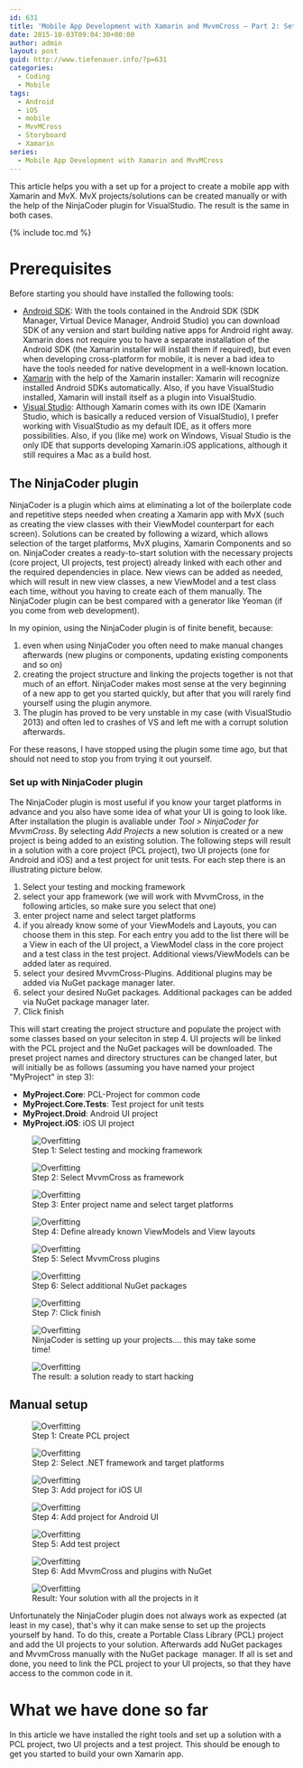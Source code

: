 ```yaml
---
id: 631
title: 'Mobile App Development with Xamarin and MvvmCross – Part 2: Set up'
date: 2015-10-03T09:04:30+00:00
author: admin
layout: post
guid: http://www.tiefenauer.info/?p=631
categories:
  - Coding
  - Mobile
tags:
  - Android
  - iOS
  - mobile
  - MvvMCross
  - Storyboard
  - Xamarin
series:
  - Mobile App Development with Xamarin and MvvMCross
---
```

This article helps you with a set up for a project to create a mobile app with Xamarin and MvX. MvX projects/solutions can be created manually or with the help of the NinjaCoder plugin for VisualStudio. The result is the same in both cases.

{% include toc.md %}

# Prerequisites

Before starting you should have installed the following tools:

* [Android SDK](https://developer.android.com/sdk/index.html): With the tools contained in the Android SDK (SDK Manager, Virtual Device Manager, Android Studio) you can download SDK of any version and start building native apps for Android right away. Xamarin does not require you to have a separate installation of the Android SDK (the Xamarin installer will install them if required), but even when developing cross-platform for mobile, it is never a bad idea to have the tools needed for native development in a well-known location.
* [Xamarin](https://xamarin.com/download) with the help of the Xamarin installer: Xamarin will recognize installed Android SDKs automatically. Also, if you have VisualStudio installed, Xamarin will install itself as a plugin into VisualStudio.
* [Visual Studio](https://www.visualstudio.com/): Although Xamarin comes with its own IDE (Xamarin Studio, which is basically a reduced version of VisualStudio), I prefer working with VisualStudio as my default IDE, as it offers more possibilities. Also, if you (like me) work on Windows, Visual Studio is the only IDE that supports developing Xamarin.iOS applications, although it still requires a Mac as a build host.

## The NinjaCoder plugin

NinjaCoder is a plugin which aims at eliminating a lot of the boilerplate code and repetitive steps needed when creating a Xamarin app with MvX (such as creating the view classes with their ViewModel counterpart for each screen). Solutions can be created by following a wizard, which allows selection of the target platforms, MvX plugins, Xamarin Components and so on. NinjaCoder creates a ready-to-start solution with the necessary projects (core project, UI projects, test project) already linked with each other and the required dependencies in place. New views can be added as needed, which will result in new view classes, a new ViewModel and a test class each time, without you having to create each of them manually. The NinjaCoder plugin can be best compared with a generator like Yeoman (if you come from web development).

In my opinion, using the NinjaCoder plugin is of finite benefit, because:

1. even when using NinjaCoder you often need to make manual changes afterwards (new plugins or components, updating existing components and so on)
2. creating the project structure and linking the projects together is not that much of an effort. NinjaCoder makes most sense at the very beginning of a new app to get you started quickly, but after that you will rarely find yourself using the plugin anymore.
3. The plugin has proved to be very unstable in my case (with VisualStudio 2013) and often led to crashes of VS and left me with a corrupt solution afterwards.

For these reasons, I have stopped using the plugin some time ago, but that should not need to stop you from trying it out yourself.

### Set up with NinjaCoder plugin

The NinjaCoder plugin is most useful if you know your target platforms in advance and you also have some idea of what your UI is going to look like. After installation the plugin is avaliable under _Tool > NinjaCoder for MvvmCross_. By selecting _Add Projects_ a new solution is created or a new project is being added to an existing solution. The following steps will result in a solution with a core project (PCL project), two UI projects (one for Android and iOS) and a test project for unit tests. For each step there is an illustrating picture below.

1. Select your testing and mocking framework
2. select your app framework (we will work with MvvmCross, in the following articles, so make sure you select that one)
3. enter project name and select target platforms
4. if you already know some of your ViewModels and Layouts, you can choose them in this step. For each entry you add to the list there will be a View in each of the UI project, a ViewModel class in the core project and a test class in the test project. Additional views/ViewModels can be added later as required.
5. select your desired MvvmCross-Plugins. Additional plugins may be added via NuGet package manager later.
6. select your desired NuGet packages. Additional packages can be added via NuGet package manager later.
7. Click finish

This will start creating the project structure and populate the project with some classes based on your seleciton in step 4. UI projects will be linked with the PCL project and the NuGet packages will be downloaded. The preset project names and directory structures can be changed later, but  will initially be as follows (assuming you have named your project "MyProject" in step 3):

* **MyProject.Core**: PCL-Project for common code
* **MyProject.Core.Tests**: Test project for unit tests
* **MyProject.Droid**: Android UI project
* **MyProject.iOS**: iOS UI project

<figure>
	<img src="/assets/img/wp-content/uploads/2015/10/NinjaCoder_1-150x150.png" alt="Overfitting">
	<figcaption>Step 1: Select testing and mocking framework</figcaption>
</figure>

<figure>
	<img src="/assets/img/wp-content/uploads/2015/10/NinjaCoder_2-150x150.png" alt="Overfitting">
	<figcaption>Step 2: Select MvvmCross as framework</figcaption>
</figure>

<figure>
	<img src="/assets/img/wp-content/uploads/2015/10/NinjaCoder_3-150x150.png" alt="Overfitting">
	<figcaption>Step 3: Enter project name and select target platforms</figcaption>
</figure>

<figure>
	<img src="/assets/img/wp-content/uploads/2015/10/NinjaCoder_4-150x150.png" alt="Overfitting">
	<figcaption>Step 4: Define already known ViewModels and View layouts</figcaption>
</figure>

<figure>
	<img src="/assets/img/wp-content/uploads/2015/10/NinjaCoder_5-150x150.png" alt="Overfitting">
	<figcaption>Step 5: Select MvvmCross plugins</figcaption>
</figure>

<figure>
	<img src="/assets/img/wp-content/uploads/2015/10/NinjaCoder_6-150x150.png" alt="Overfitting">
	<figcaption>Step 6: Select additional NuGet packages</figcaption>
</figure>

<figure>
	<img src="/assets/img/wp-content/uploads/2015/10/NinjaCoder_7-150x150.png" alt="Overfitting">
	<figcaption>Step 7: Click finish</figcaption>
</figure>

<figure>
	<img src="/assets/img/wp-content/uploads/2015/10/NinjaCoder_8-150x150.png" alt="Overfitting">
	<figcaption>NinjaCoder is setting up your projects.... this may take some time!</figcaption>
</figure>

<figure>
	<img src="/assets/img/wp-content/uploads/2015/10/NinjaCoder_9-150x150.png" alt="Overfitting">
	<figcaption>The result: a solution ready to start hacking</figcaption>
</figure>

## Manual setup

<figure>
	<img src="/assets/img/wp-content/uploads/2015/10/Manuell_1-150x150.png" alt="Overfitting">
	<figcaption>Step 1: Create PCL project</figcaption>
</figure>

<figure>
	<img src="/assets/img/wp-content/uploads/2015/10/Manuell_2-150x150.png" alt="Overfitting">
	<figcaption>Step 2: Select .NET framework and target platforms</figcaption>
</figure>

<figure>
	<img src="/assets/img/wp-content/uploads/2015/10/Manuell_3-150x150.png" alt="Overfitting">
	<figcaption>Step 3: Add project for iOS UI</figcaption>
</figure>

<figure>
	<img src="/assets/img/wp-content/uploads/2015/10/Manuell_4-150x150.png" alt="Overfitting">
	<figcaption>Step 4: Add project for Android UI</figcaption>
</figure>

<figure>
	<img src="/assets/img/wp-content/uploads/2015/10/Manuell_5-150x150.png" alt="Overfitting">
	<figcaption>Step 5: Add test project</figcaption>
</figure>

<figure>
	<img src="/assets/img/wp-content/uploads/2015/10/Manuell_6-150x150.png" alt="Overfitting">
	<figcaption>Step 6: Add MvvmCross and plugins with NuGet</figcaption>
</figure>

<figure>
	<img src="/assets/img/wp-content/uploads/2015/10/Manuell_7-150x150.png" alt="Overfitting">
	<figcaption>Result: Your solution with all the projects in it</figcaption>
</figure>

Unfortunately the NinjaCoder plugin does not always work as expected (at least in my case), that's why it can make sense to set up the projects yourself by hand. To do this, create a Portable Class Library (PCL) project and add the UI projects to your solution. Afterwards add NuGet packages and MvvmCross manually with the NuGet package  manager. If all is set and done, you need to link the PCL project to your UI projects, so that they have access to the common code in it.

# What we have done so far

In this article we have installed the right tools and set up a solution with a PCL project, two UI projects and a test project. This should be enough to get you started to build your own Xamarin app.